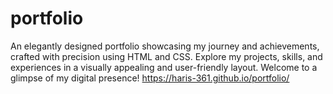 # portfolio
An elegantly designed portfolio showcasing my journey and achievements, crafted with precision using HTML and CSS. Explore my projects, skills, and experiences in a visually appealing and user-friendly layout. Welcome to a glimpse of my digital presence!
 https://haris-361.github.io/portfolio/
 
